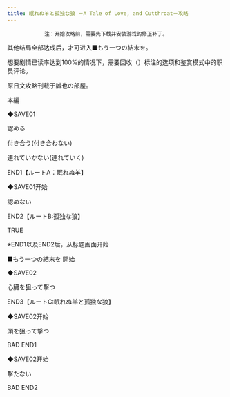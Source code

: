 ```yaml
---
title: 眠れぬ羊と孤独な狼 －A Tale of Love, and Cutthroat－攻略
---
```


                注：开始攻略前，需要先下载并安装游戏的修正补丁。

其他结局全部达成后，才可进入■もう一つの結末を。

想要剧情已读率达到100%的情况下，需要回收（）标注的选项和鉴赏模式中的职员评论。

原日文攻略刊载于誠也の部屋。



本編



◆SAVE01

認める

付き合う(付き合わない)

連れていかない(連れていく)



END1【ルートA：眠れぬ羊】



◆SAVE01开始

認めない



END2【ルートB:孤独な狼】



TRUE



※END1以及END2后，从标题画面开始

■もう一つの結末を 開始

◆SAVE02

心臓を狙って撃つ



END3【ルートC:眠れぬ羊と孤独な狼】



◆SAVE02开始

頭を狙って撃つ



BAD END1



◆SAVE02开始

撃たない



BAD END2


              
